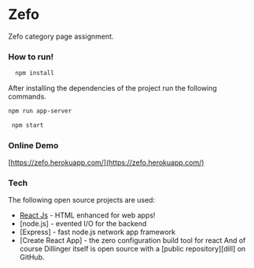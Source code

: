 # Zefo
Zefo category page assignment.
### How to run!
```sh
  npm install
```
After installing the dependencies of the project run the following commands.
```sh
npm run app-server
```
```sh
 npm start
```
### Online Demo
[https://zefo.herokuapp.com/](https://zefo.herokuapp.com/)
### Tech
The following open source projects are used:
* [React Js](https://facebook.github.io/react/) - HTML enhanced for web apps!
* [node.js] - evented I/O for the backend
* [Express] - fast node.js network app framework
* [Create React App] - the zero configuration build tool for react
And of course Dillinger itself is open source with a [public repository][dill]
 on GitHub.